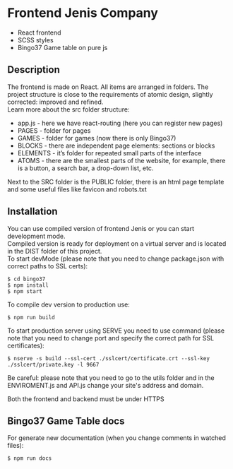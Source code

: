 <h1 class="code-line" data-line-start=0 data-line-end=1 ><a id="Frontend_Jenis_Company_0"></a>Frontend Jenis Company</h1>
<ul>
<li class="has-line-data" data-line-start="1" data-line-end="2">React frontend</li>
<li class="has-line-data" data-line-start="2" data-line-end="3">SCSS styles</li>
<li class="has-line-data" data-line-start="3" data-line-end="5">Bingo37 Game table on pure js</li>
</ul>
<h2 class="code-line" data-line-start=5 data-line-end=6 ><a id="Description_5"></a>Description</h2>
<p class="has-line-data" data-line-start="6" data-line-end="8">The frontend is made on React. All items are arranged in folders. The project structure is close to the requirements of atomic design, slightly corrected: improved and refined.<br>
Learn more about the src folder structure:</p>
<ul>
<li class="has-line-data" data-line-start="8" data-line-end="9">app.js - here we have react-routing (here you can register new pages)</li>
<li class="has-line-data" data-line-start="9" data-line-end="10">PAGES - folder for pages</li>
<li class="has-line-data" data-line-start="10" data-line-end="11">GAMES - folder for games (now there is only Bingo37)</li>
<li class="has-line-data" data-line-start="11" data-line-end="12">BLOCKS - there are independent page elements: sections or blocks</li>
<li class="has-line-data" data-line-start="12" data-line-end="13">ELEMENTS - it’s folder for repeated small parts of the interface</li>
<li class="has-line-data" data-line-start="13" data-line-end="15">ATOMS - there are the smallest parts of the website, for example, there is a button, a search bar, a drop-down list, etc.</li>
</ul>
<p class="has-line-data" data-line-start="15" data-line-end="16">Next to the SRC folder is the PUBLIC folder, there is an html page template and some useful files like favicon and robots.txt</p>
<h2 class="code-line" data-line-start=17 data-line-end=18 ><a id="Installation_17"></a>Installation</h2>
<p class="has-line-data" data-line-start="18" data-line-end="21">You can use compiled version of frontend Jenis or you can start development mode.<br>
Compiled version is ready for deployment on a virtual server and is located in the DIST folder of this project.<br>
To start devMode (please note that you need to change package.json with correct paths to SSL certs):</p>
<pre><code class="has-line-data" data-line-start="22" data-line-end="26" class="language-sh">$ <span class="hljs-built_in">cd</span> bingo37
$ npm install
$ npm start
</code></pre>
<p class="has-line-data" data-line-start="26" data-line-end="27">To compile dev version to production use:</p>
<pre><code class="has-line-data" data-line-start="28" data-line-end="30" class="language-sh">$ npm run build
</code></pre>
<p class="has-line-data" data-line-start="26" data-line-end="27">To start production server using SERVE you need to use command (please note that you need to change port and specify the correct path for SSL certificates): </p>
<pre><code class="has-line-data" data-line-start="28" data-line-end="30" class="language-sh">$ nserve -s build --ssl-cert ./sslcert/certificate.crt --ssl-key ./sslcert/private.key -l 9667
</code></pre>
<p class="has-line-data" data-line-start="30" data-line-end="31">Be careful: please note that you need to go to the utils folder and in the ENVIROMENT.js and API.js change your site's address and domain.</p>
<p class="has-line-data" data-line-start="32" data-line-end="33">Both the frontend and backend must be under HTTPS</p>
<h2 class="code-line" data-line-start=37 data-line-end=38 ><a id="Bingo37_Game_Table_docs_37"></a>Bingo37 Game Table docs</h2>
<p class="has-line-data" data-line-start="38" data-line-end="39">For generate new documentation (when you change comments in watched files):</p>
<pre><code class="has-line-data" data-line-start="40" data-line-end="42" class="language-sh">$ npm run docs
</code></pre>